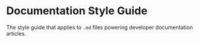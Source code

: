 # Documentation Style Guide

The style guide that applies to `.md` files powering developer documentation articles.